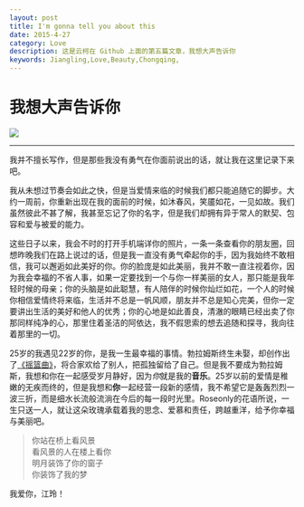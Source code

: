 ```yaml
---
layout: post
title: I'm gonna tell you about this
date: 2015-4-27
category: Love
description: 这是云柯在 Github 上面的第五篇文章，我想大声告诉你
keywords: Jiangling,Love,Beauty,Chongqing,
---
```

# 我想大声告诉你

![](http://ww1.sinaimg.cn/mw1024/81a2353bjw1e0mdpipmbdj.jpg)

***
我并不擅长写作，但是那些我没有勇气在你面前说出的话，就让我在这里记录下来吧。    

我从未想过节奏会如此之快，但是当爱情来临的时候我们都只能追随它的脚步。大约一周前，你重新出现在我的面前的时候，如沐春风，笑靥如花，一见如故。我们虽然彼此不甚了解，我甚至忘记了你的名字，但是我们却拥有异于常人的默契、包容和爱与被爱的能力。    

这些日子以来，我会不时的打开手机端详你的照片，一条一条查看你的朋友圈，回想昨晚我们在路上说过的话，但是我一直没有勇气牵起你的手，因为我始终不敢相信，我可以邂逅如此美好的你。你的脸庞是如此美丽，我并不敢一直注视着你，因为我会幸福的不省人事，如果一定要找到一个与你一样美丽的女人，那只能是我年轻时候的母亲；你的头脑是如此聪慧，有人陪伴的时候你灿烂如花，一个人的时候你相信爱情终将来临，生活并不总是一帆风顺，朋友并不总是知心完美，但你一定要讲出生活的美好和他人的优秀；你的心地是如此善良，清澈的眼睛已经出卖了你那同样纯净的心，那里住着圣洁的阿依达，我不假思索的想去追随和探寻，我向往着那里的一切。   

25岁的我遇见22岁的你，是我一生最幸福的事情。勃拉姆斯终生未娶，却创作出了[《摇篮曲》](http://www.xiami.com/song/1769790252?spm=a1z1s.3521865.23309997.73.qwJMna)，将合家欢给了别人，把孤独留给了自己。但是我不要成为勃拉姆斯，我想和你在一起感受岁月静好，因为*你*就是我的**音乐**。25岁以前的爱情是稚嫩的无疾而终的，但是我想和**你**一起经营一段新的感情，我不希望它是轰轰烈烈一波三折，而是细水长流般流淌在今后的每一段时光里。Roseonly的花语所说，一生只送一人，就让这朵玫瑰承载着我的思念、爱慕和责任，跨越重洋，给予你幸福与美丽吧。    
> 你站在桥上看风景   
> 看风景的人在楼上看你    
> 明月装饰了你的窗子    
> 你装饰了我的梦     

我爱你，江玲！